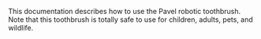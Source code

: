 This documentation describes how to use the Pavel robotic
toothbrush.
Note that this toothbrush is totally safe to
use for children, adults, pets, and wildlife.
